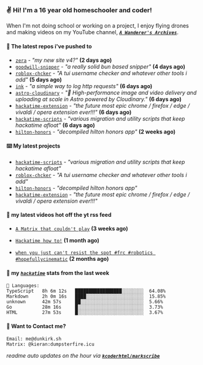 ### ✌️ Hi! I'm a 16 year old homeschooler and coder!

When I'm not doing school or working on a project, I enjoy flying drones and making videos on my YouTube channel, [**_`A Wanderer's Archives`_**](https://youtube.com/@wanderer.archives).

#### 👷 The latest repos i've pushed to

- [`zera`](https://github.com/kcoderhtml/zera) - _"my new site v4?"_ **(2 days ago)**
- [`goodwill-snipper`](https://github.com/kcoderhtml/goodwill-snipper) - _"a really solid bun based snipper"_ **(4 days ago)**
- [`roblox-chcker`](https://github.com/kcoderhtml/roblox-chcker) - _"A tui username checker and whatever other tools i add"_ **(5 days ago)**
- [`ink`](https://github.com/kcoderhtml/ink) - _"a simple way to log http requests"_ **(6 days ago)**
- [`astro-cloudinary`](https://github.com/cloudinary-community/astro-cloudinary) - _"🚀 High-performance image and video delivery and uploading at scale in Astro powered by Cloudinary."_ **(6 days ago)**
- [`hackatime-extension`](https://github.com/kcoderhtml/hackatime-extension) - _"the future most epic chrome / firefox / edge / vivaldi / opera extension ever!!!"_ **(6 days ago)**
- [`hackatime-scripts`](https://github.com/kcoderhtml/hackatime-scripts) - _"various migration and utility scripts that keep hackatime afloat"_ **(6 days ago)**
- [`hilton-honors`](https://github.com/kcoderhtml/hilton-honors) - _"decompiled hilton honors app"_ **(2 weeks ago)**

#### ⌨️ My latest projects

- [`hackatime-scripts`](https://github.com/kcoderhtml/hackatime-scripts) - _"various migration and utility scripts that keep hackatime afloat"_
- [`roblox-chcker`](https://github.com/kcoderhtml/roblox-chcker) - _"A tui username checker and whatever other tools i add"_
- [`hilton-honors`](https://github.com/kcoderhtml/hilton-honors) - _"decompiled hilton honors app"_
- [`hackatime-extension`](https://github.com/kcoderhtml/hackatime-extension) - _"the future most epic chrome / firefox / edge / vivaldi / opera extension ever!!!"_

#### 🍿 my latest videos hot off the yt rss feed

- [`A Matrix that couldn't play`](https://www.youtube.com/watch?v=NodwjZF7uZw) **(3 weeks ago)**

- [`Hackatime how to!`](https://www.youtube.com/watch?v=eKoD9yyr1To) **(1 month ago)**

- [`when you just can't resist the spot #frc #robotics #hopefullycinematic`](https://www.youtube.com/watch?v=Y7SZ_TDleGM) **(2 months ago)**



#### 📡 my [_`hackatime`_](https://waka.hackclub.com) stats from the last week

```text
💾 Languages:
TypeScript   8h 6m 12s   █████████████████░░░░░░░░  64.08%
Markdown     2h 0m 16s   ████░░░░░░░░░░░░░░░░░░░░░  15.85%
unknown      42m 57s     ██░░░░░░░░░░░░░░░░░░░░░░░  5.66%
Go           28m 16s     █░░░░░░░░░░░░░░░░░░░░░░░░  3.73%
HTML         27m 53s     █░░░░░░░░░░░░░░░░░░░░░░░░  3.67%
```

#### 📮 Want to Contact me?

```text
Email: me@dunkirk.sh
Matrix: @kieran:dumpsterfire.icu
```

_readme auto updates on the hour via [**`kcoderhtml/markscribe`**](https://github.com/kcoderhtml/markscribe)_

